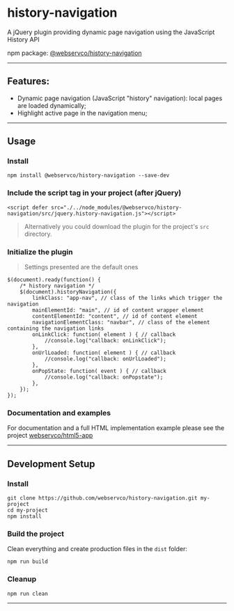 # history-navigation

A jQuery plugin providing dynamic page navigation using the JavaScript History API

npm package: [@webservco/history-navigation](https://www.npmjs.com/package/@webservco/history-navigation)

---

## Features:
- Dynamic page navigation (JavaScript "history" navigation): local pages are loaded dynamically;
- Highlight active page in the navigation menu;

---

## Usage

### Install
```
npm install @webservco/history-navigation --save-dev
```

### Include the script tag in your project (after jQuery)
```
<script defer src="./../node_modules/@webservco/history-navigation/src/jquery.history-navigation.js"></script>
```

> Alternatively you could download the plugin for the project's `src` directory.

### Initialize the plugin
> Settings presented are the default ones
```
$(document).ready(function() {
    /* history navigation */
    $(document).historyNavigation({
        linkClass: "app-nav", // class of the links which trigger the navigation
        mainElementId: "main", // id of content wrapper element
        contentElementId: "content", // id of content element
        navigationElementClass: "navbar", // class of the element containing the navigation links
        onLinkClick: function( element ) { // callback
            //console.log("callback: onLinkClick");
        },
        onUrlLoaded: function( element ) { // callback
            //console.log("callback: onUrlLoaded");
        },
        onPopState: function( event ) { // callback
            //console.log("callback: onPopstate");
        },
    });
});
```

### Documentation and examples
For documentation and a full HTML implementation example please see the project [webservco/html5-app](https://github.com/webservco/html5-app)

---

## Development Setup

### Install
```
git clone https://github.com/webservco/history-navigation.git my-project
cd my-project
npm install
```

### Build the project
Clean everything and create production files in the `dist` folder:
```
npm run build
```

### Cleanup
```
npm run clean
```

---
